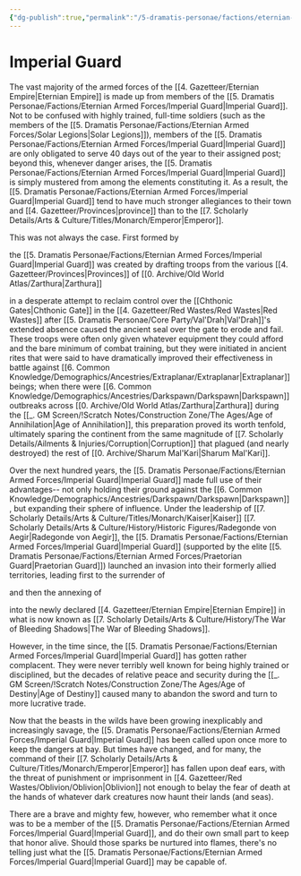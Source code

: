 ```yaml
---
{"dg-publish":true,"permalink":"/5-dramatis-personae/factions/eternian-armed-forces/imperial-guard/","noteIcon":""}
---
```


# Imperial Guard

The vast majority of the armed forces of the [[4. Gazetteer/Eternian Empire\|Eternian Empire]] is made up from members of the [[5. Dramatis Personae/Factions/Eternian Armed Forces/Imperial Guard\|Imperial Guard]]. Not to be confused with highly trained, full-time soldiers (such as the members of the [[5. Dramatis Personae/Factions/Eternian Armed Forces/Solar Legions\|Solar Legions]]), members of the [[5. Dramatis Personae/Factions/Eternian Armed Forces/Imperial Guard\|Imperial Guard]] are only obligated to serve 40 days out of the year to their assigned post; beyond this, whenever danger arises, the [[5. Dramatis Personae/Factions/Eternian Armed Forces/Imperial Guard\|Imperial Guard]] is simply mustered from among the elements constituting it. As a result, the [[5. Dramatis Personae/Factions/Eternian Armed Forces/Imperial Guard\|Imperial Guard]] tend to have much stronger allegiances to their town and [[4. Gazetteer/Provinces\|province]] than to the [[7. Scholarly Details/Arts & Culture/Titles/Monarch/Emperor\|Emperor]]. 

This was not always the case. First formed by 

the [[5. Dramatis Personae/Factions/Eternian Armed Forces/Imperial Guard\|Imperial Guard]] was created by drafting troops from the various [[4. Gazetteer/Provinces\|Provinces]] of [[0. Archive/Old World Atlas/Zarthura\|Zarthura]] 

in a desperate attempt to reclaim control over the [[Chthonic Gates\|Chthonic Gate]] in the [[4. Gazetteer/Red Wastes/Red Wastes\|Red Wastes]] after [[5. Dramatis Personae/Core Party/Val'Drah\|Val'Drah]]'s extended absence caused the ancient seal over the gate to erode and fail. These troops were often only given whatever equipment they could afford and the bare minimum of combat training, but they were initiated in ancient rites that were said to have dramatically improved their effectiveness in battle against [[6. Common Knowledge/Demographics/Ancestries/Extraplanar/Extraplanar\|Extraplanar]] beings; when there were [[6. Common Knowledge/Demographics/Ancestries/Darkspawn/Darkspawn\|Darkspawn]] outbreaks across [[0. Archive/Old World Atlas/Zarthura\|Zarthura]] during the [[_. GM Screen/!Scratch Notes/Construction Zone/The Ages/Age of Annihilation\|Age of Annihilation]], this preparation proved its worth tenfold, ultimately sparing the continent from the same magnitude of [[7. Scholarly Details/Ailments & Injuries/Corruption\|Corruption]] that plagued (and nearly destroyed) the rest of [[0. Archive/Sharum Mal'Kari\|Sharum Mal'Kari]].

Over the next hundred years, the [[5. Dramatis Personae/Factions/Eternian Armed Forces/Imperial Guard\|Imperial Guard]] made full use of their advantages-- not only holding their ground against the [[6. Common Knowledge/Demographics/Ancestries/Darkspawn/Darkspawn\|Darkspawn]], but expanding their sphere of influence. Under the leadership of [[7. Scholarly Details/Arts & Culture/Titles/Monarch/Kaiser\|Kaiser]] [[7. Scholarly Details/Arts & Culture/History/Historic Figures/Radegonde von Aegir\|Radegonde von Aegir]], the [[5. Dramatis Personae/Factions/Eternian Armed Forces/Imperial Guard\|Imperial Guard]] (supported by the elite [[5. Dramatis Personae/Factions/Eternian Armed Forces/Praetorian Guard\|Praetorian Guard]]) launched an invasion into their formerly allied territories, leading first to the surrender of 

and then the annexing of 

into the newly declared [[4. Gazetteer/Eternian Empire\|Eternian Empire]] in what is now known as [[7. Scholarly Details/Arts & Culture/History/The War of Bleeding Shadows\|The War of Bleeding Shadows]].  

However, in the time since, the [[5. Dramatis Personae/Factions/Eternian Armed Forces/Imperial Guard\|Imperial Guard]] has gotten rather complacent. They were never terribly well known for being highly trained or disciplined, but the decades of relative peace and security during the [[_. GM Screen/!Scratch Notes/Construction Zone/The Ages/Age of Destiny\|Age of Destiny]] caused many to abandon the sword and turn to more lucrative trade.

Now that the beasts in the wilds have been growing inexplicably and increasingly savage, the [[5. Dramatis Personae/Factions/Eternian Armed Forces/Imperial Guard\|Imperial Guard]] has been called upon once more to keep the dangers at bay. But times have changed, and for many, the command of their [[7. Scholarly Details/Arts & Culture/Titles/Monarch/Emperor\|Emperor]] has fallen upon deaf ears, with the threat of punishment or imprisonment in [[4. Gazetteer/Red Wastes/Oblivion/Oblivion\|Oblivion]] not enough to belay the fear of death at the hands of whatever dark creatures now haunt their lands (and seas). 

There are a brave and mighty few, however, who remember what it once was to be a member of the [[5. Dramatis Personae/Factions/Eternian Armed Forces/Imperial Guard\|Imperial Guard]], and do their own small part to keep that honor alive. Should those sparks be nurtured into flames, there's no telling just what the [[5. Dramatis Personae/Factions/Eternian Armed Forces/Imperial Guard\|Imperial Guard]] may be capable of. 
